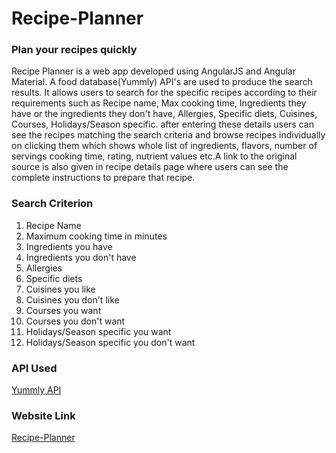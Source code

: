 # Recipe-Planner
### Plan your recipes quickly
Recipe Planner is a web app developed using AngularJS and Angular Material. A food database(Yummly) API's are 
used to produce the search results. It allows users to search for the specific recipes according to their requirements 
such as Recipe name, Max cooking time, Ingredients they have or the ingredients they don't have, Allergies, Specific diets, 
Cuisines, Courses, Holidays/Season specific. after entering these details users can see the recipes matching the search 
criteria and browse recipes individually on clicking them which shows whole list of ingredients, flavors, number of 
servings cooking time, rating, nutrient values etc.A link to the original source is also given in recipe details page 
where users can see the complete instructions to prepare that recipe.


### Search Criterion
1. Recipe Name
2. Maximum cooking time in minutes
3. Ingredients you have
4. Ingredients you don't have
5. Allergies
6. Specific diets
7. Cuisines you like
8. Cuisines you don't like
9. Courses you want
10. Courses you don't want
11. Holidays/Season specific you want
12. Holidays/Season specific you don't want


### API Used
[Yummly API](https://developer.yummly.com/#the-api)



### Website Link
[Recipe-Planner](http://aishmittal.github.io/recipe-planner)
